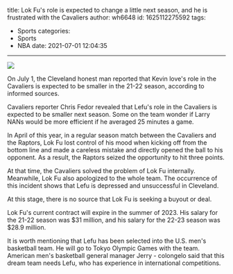 title: Lok Fu's role is expected to change a little next season, and he is frustrated with the Cavaliers
author: wh6648
id: 1625112275592
tags: 
- Sports
categories: 
- Sports
- NBA
date: 2021-07-01 12:04:35
---
![](https://p8.itc.cn/q_70/images01/20210701/6a8134885f4c47b5bbfc4cdca0c2a4db.jpeg)


On July 1, the Cleveland honest man reported that Kevin love's role in the Cavaliers is expected to be smaller in the 21-22 season, according to informed sources.

Cavaliers reporter Chris Fedor revealed that Lefu's role in the Cavaliers is expected to be smaller next season. Some on the team wonder if Larry NANs would be more efficient if he averaged 25 minutes a game.

In April of this year, in a regular season match between the Cavaliers and the Raptors, Lok Fu lost control of his mood when kicking off from the bottom line and made a careless mistake and directly opened the ball to his opponent. As a result, the Raptors seized the opportunity to hit three points.

At that time, the Cavaliers solved the problem of Lok Fu internally. Meanwhile, Lok Fu also apologized to the whole team. The occurrence of this incident shows that Lefu is depressed and unsuccessful in Cleveland.

At this stage, there is no source that Lok Fu is seeking a buyout or deal.

Lok Fu's current contract will expire in the summer of 2023. His salary for the 21-22 season was $31 million, and his salary for the 22-23 season was $28.9 million.

It is worth mentioning that Lefu has been selected into the U.S. men's basketball team. He will go to Tokyo Olympic Games with the team. American men's basketball general manager Jerry - colongelo said that this dream team needs Lefu, who has experience in international competitions.

